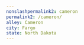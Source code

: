 ```yaml
---
﻿nonslashpermalink2: cameron
permalink2: /cameron/
alley: Cameron
city: Fargo
state: North Dakota
---
```

